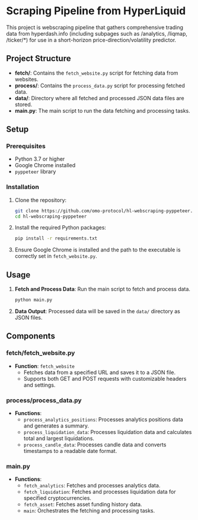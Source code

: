# Scraping Pipeline from HyperLiquid 

This project is webscraping pipeline that gathers comprehensive trading data from hyperdash.info (including subpages such as /analytics, /liqmap, /ticker/*) for use in a short-horizon price-direction/volatility predictor.

## Project Structure

- **fetch/**: Contains the `fetch_website.py` script for fetching data from websites.
- **process/**: Contains the `process_data.py` script for processing fetched data.
- **data/**: Directory where all fetched and processed JSON data files are stored.
- **main.py**: The main script to run the data fetching and processing tasks.

## Setup

### Prerequisites

- Python 3.7 or higher
- Google Chrome installed
- `pyppeteer` library

### Installation

1. Clone the repository:
   ```bash
   git clone https://github.com/omo-protocol/hl-webscraping-pyppeteer.git
   cd hl-webscraping-pyppeteer
   ```

2. Install the required Python packages:
   ```bash
   pip install -r requirements.txt
   ```

3. Ensure Google Chrome is installed and the path to the executable is correctly set in `fetch_website.py`.

## Usage

1. **Fetch and Process Data**: Run the main script to fetch and process data.
   ```bash
   python main.py
   ```

2. **Data Output**: Processed data will be saved in the `data/` directory as JSON files.

## Components

### fetch/fetch_website.py

- **Function**: `fetch_website`
  - Fetches data from a specified URL and saves it to a JSON file.
  - Supports both GET and POST requests with customizable headers and settings.

### process/process_data.py

- **Functions**:
  - `process_analytics_positions`: Processes analytics positions data and generates a summary.
  - `process_liquidation_data`: Processes liquidation data and calculates total and largest liquidations.
  - `process_candle_data`: Processes candle data and converts timestamps to a readable date format.

### main.py

- **Functions**:
  - `fetch_analytics`: Fetches and processes analytics data.
  - `fetch_liquidation`: Fetches and processes liquidation data for specified cryptocurrencies.
  - `fetch_asset`: Fetches asset funding history data.
  - `main`: Orchestrates the fetching and processing tasks.
